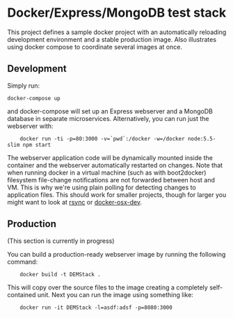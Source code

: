 Docker/Express/MongoDB test stack
=================================

This project defines a sample docker project with an automatically reloading development environment and a stable production image. Also illustrates using docker compose to coordinate several images at once.



Development
-----------

Simply run:

    docker-compose up

and docker-compose will set up an Express webserver and a MongoDB database in separate microservices. Alternatively, you can run just the webserver with:

		docker run -ti -p=80:3000 -v=`pwd`:/docker -w=/docker node:5.5-slim npm start

The webserver application code will be dynamically mounted inside the container and the webserver automatically restarted on changes. Note that when running docker in a virtual machine (such as with boot2docker) filesystem file-change notifications are not forwarded between host and VM. This is why we're using plain polling for detecting changes to application files. This should work for smaller projects, though for larger you might want to look at [rsync](https://en.wikipedia.org/wiki/Rsync) or [docker-osx-dev](https://github.com/brikis98/docker-osx-dev).


Production
----------

(This section is currently in progress)

You can build a production-ready webserver image by running the following command:

		docker build -t DEMStack .

This will copy over the source files to the image creating a completely self-contained unit. Next you can run the image using something like:

		docker run -it DEMStack -l=asdf:adsf -p=8080:3000

